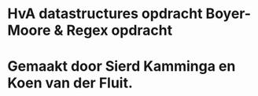 # HvA datastructures opdracht Boyer-Moore & Regex opdracht 
# Gemaakt door Sierd Kamminga en Koen van der Fluit.

